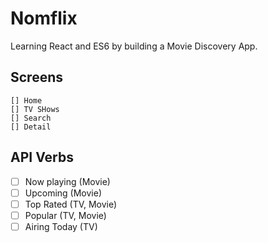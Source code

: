 # Nomflix

Learning React and ES6 by building a Movie Discovery App.

## Screens

    [] Home
    [] TV SHows
    [] Search
    [] Detail

## API Verbs

- [ ] Now playing (Movie)
- [ ] Upcoming (Movie)
- [ ] Top Rated (TV, Movie)
- [ ] Popular (TV, Movie)
- [ ] Airing Today (TV)    